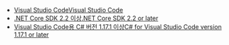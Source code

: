 * [<span data-ttu-id="d4330-101">Visual Studio Code</span><span class="sxs-lookup"><span data-stu-id="d4330-101">Visual Studio Code</span></span>](https://code.visualstudio.com/download)
* [<span data-ttu-id="d4330-102">.NET Core SDK 2.2 이상</span><span class="sxs-lookup"><span data-stu-id="d4330-102">.NET Core SDK 2.2 or later</span></span>](https://www.microsoft.com/net/download/all)
* [<span data-ttu-id="d4330-103">Visual Studio Code용 C# 버전 1.17.1 이상</span><span class="sxs-lookup"><span data-stu-id="d4330-103">C# for Visual Studio Code version 1.17.1 or later</span></span>](https://marketplace.visualstudio.com/items?itemName=ms-vscode.csharp)